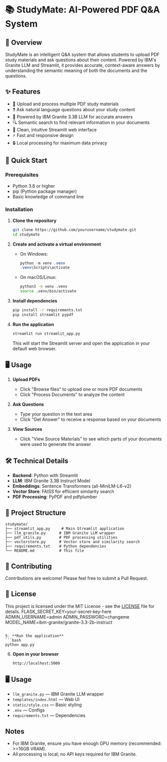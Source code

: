# 📚 StudyMate: AI-Powered PDF Q&A System

## 🎯 Overview
StudyMate is an intelligent Q&A system that allows students to upload PDF study materials and ask questions about their content. Powered by IBM's Granite LLM and Streamlit, it provides accurate, context-aware answers by understanding the semantic meaning of both the documents and the questions.

## ✨ Features

- 📄 Upload and process multiple PDF study materials
- ❓ Ask natural language questions about your study content
- 🧠 Powered by IBM Granite 3.3B LLM for accurate answers
- 🔍 Semantic search to find relevant information in your documents
- 🎨 Clean, intuitive Streamlit web interface
- ⚡ Fast and responsive design
- 🔒 Local processing for maximum data privacy

## 🚀 Quick Start

### Prerequisites
- Python 3.8 or higher
- pip (Python package manager)
- Basic knowledge of command line

### Installation

1. **Clone the repository**
   ```bash
   git clone https://github.com/yourusername/studymate.git
   cd studymate
   ```

2. **Create and activate a virtual environment**
   - On Windows:
     ```powershell
     python -m venv .venv
     .venv\Scripts\activate
     ```
   - On macOS/Linux:
     ```bash
     python3 -m venv .venv
     source .venv/bin/activate
     ```

3. **Install dependencies**
   ```bash
   pip install -r requirements.txt
   pip install streamlit pypdf
   ```

4. **Run the application**
   ```bash
   streamlit run streamlit_app.py
   ```
   This will start the Streamlit server and open the application in your default web browser.

## 🖥️ Usage

1. **Upload PDFs**
   - Click "Browse files" to upload one or more PDF documents
   - Click "Process Documents" to analyze the content

2. **Ask Questions**
   - Type your question in the text area
   - Click "Get Answer" to receive a response based on your documents

3. **View Sources**
   - Click "View Source Materials" to see which parts of your documents were used to generate the answer

## 🛠️ Technical Details

- **Backend**: Python with Streamlit
- **LLM**: IBM Granite 3.3B Instruct Model
- **Embeddings**: Sentence Transformers (all-MiniLM-L6-v2)
- **Vector Store**: FAISS for efficient similarity search
- **PDF Processing**: PyPDF and pdfplumber

## 📂 Project Structure

```
studymate/
├── streamlit_app.py     # Main Streamlit application
├── llm_granite.py      # IBM Granite LLM wrapper
├── pdf_utils.py        # PDF processing utilities
├── vectorstore.py      # Vector store and similarity search
├── requirements.txt    # Python dependencies
└── README.md           # This file
```

## 🤝 Contributing

Contributions are welcome! Please feel free to submit a Pull Request.

## 📝 License

This project is licensed under the MIT License - see the [LICENSE](LICENSE) file for details.
   FLASK_SECRET_KEY=your-secret-key-here
   ADMIN_USERNAME=admin
   ADMIN_PASSWORD=changeme
   MODEL_NAME=ibm-granite/granite-3.3-2b-instruct
   ```

5. **Run the application**
   ```bash
   python app.py
   ```

6. **Open in your browser**
   ```bash
   http://localhost:5000
   ```

## 🖥️ Usage
- `llm_granite.py` — IBM Granite LLM wrapper
- `templates/index.html` — Web UI
- `static/style.css` — Basic styling
- `.env` — Configs
- `requirements.txt` — Dependencies

## Notes
- For IBM Granite, ensure you have enough GPU memory (recommended: >=16GB VRAM).
- All processing is local; no API keys required for IBM Granite.
